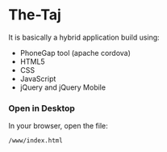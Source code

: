 # The-Taj
It is basically a hybrid application build using:
* PhoneGap tool (apache cordova)
* HTML5
* CSS
* JavaScript
* jQuery and jQuery Mobile

### Open in Desktop

In your browser, open the file:

    /www/index.html

